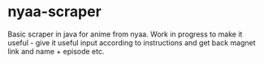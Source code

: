 # nyaa-scraper
Basic scraper in java for anime from nyaa.
Work in progress to make it useful - give it useful input according to instructions and get back magnet link and name + episode etc.
